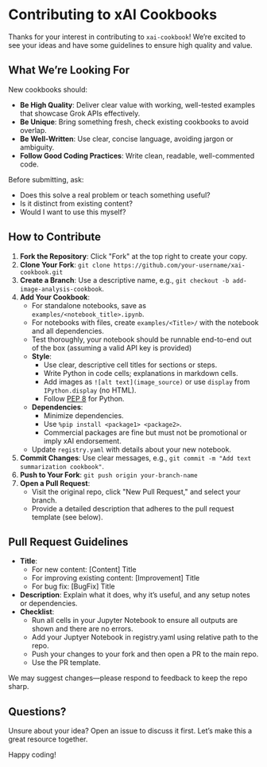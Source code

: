 # Contributing to xAI Cookbooks

Thanks for your interest in contributing to `xai-cookbook`! We’re excited to see your ideas and have some guidelines to ensure high quality and value.

## What We’re Looking For

New cookbooks should:
- **Be High Quality**: Deliver clear value with working, well-tested examples that showcase Grok APIs effectively.
- **Be Unique**: Bring something fresh, check existing cookbooks to avoid overlap.
- **Be Well-Written**: Use clear, concise language, avoiding jargon or ambiguity.
- **Follow Good Coding Practices**: Write clean, readable, well-commented code.

Before submitting, ask:
- Does this solve a real problem or teach something useful?
- Is it distinct from existing content?
- Would I want to use this myself?

## How to Contribute

1. **Fork the Repository**: Click "Fork" at the top right to create your copy.
2. **Clone Your Fork**: `git clone https://github.com/your-username/xai-cookbook.git`
3. **Create a Branch**: Use a descriptive name, e.g., `git checkout -b add-image-analysis-cookbook`.
4. **Add Your Cookbook**:
   - For standalone notebooks, save as `examples/<notebook_title>.ipynb`.
   - For notebooks with files, create `examples/<Title>/` with the notebook and all dependencies.
   - Test thoroughly, your notebook should be runnable end-to-end out of the box (assuming a valid API key is provided)
   - **Style**:
     - Use clear, descriptive cell titles for sections or steps.
     - Write Python in code cells; explanations in markdown cells.
     - Add images as `![alt text](image_source)` or use `display` from `IPython.display` (no HTML).
     - Follow [PEP 8](https://pep8.org/) for Python.
   - **Dependencies**:
     - Minimize dependencies.
     - Use `%pip install <package1> <package2>`.
     - Commercial packages are fine but must not be promotional or imply xAI endorsement.
   - Update `registry.yaml` with details about your new notebook.
5. **Commit Changes**: Use clear messages, e.g., `git commit -m "Add text summarization cookbook"`.
6. **Push to Your Fork**: `git push origin your-branch-name`
7. **Open a Pull Request**:
   - Visit the original repo, click "New Pull Request," and select your branch.
   - Provide a detailed description that adheres to the pull request template (see below).

## Pull Request Guidelines
- **Title**:
  - For new content: [Content] Title
  - For improving existing content: [Improvement] Title
  - For bug fix: [BugFix] Title
- **Description**: Explain what it does, why it’s useful, and any setup notes or dependencies.
- **Checklist**:
  - Run all cells in your Jupyter Notebook to ensure all outputs are shown and there are no errors.
  - Add your Juptyer Notebook in registry.yaml using relative path to the repo.
  - Push your changes to your fork and then open a PR to the main repo.
  - Use the PR template.

We may suggest changes—please respond to feedback to keep the repo sharp.

## Questions?

Unsure about your idea? Open an issue to discuss it first. Let’s make this a great resource together.

Happy coding!